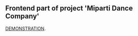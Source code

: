 ## Frontend part of project 'Miparti Dance Company'

[DEMONSTRATION](https://andrey-golubenko.github.io/Miparti_Front/).
